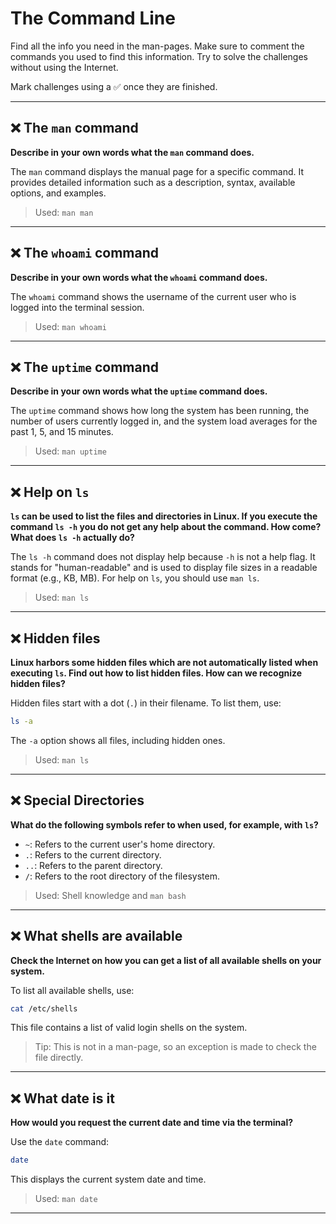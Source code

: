 # The Command Line

Find all the info you need in the man-pages. Make sure to comment the commands you used to find this information. Try to solve the challenges without using the Internet.

Mark challenges using a ✅ once they are finished.

---

## ❌ The `man` command

**Describe in your own words what the `man` command does.**

The `man` command displays the manual page for a specific command. It provides detailed information such as a description, syntax, available options, and examples.

> Used: `man man`

---

## ❌ The `whoami` command

**Describe in your own words what the `whoami` command does.**

The `whoami` command shows the username of the current user who is logged into the terminal session.

> Used: `man whoami`

---

## ❌ The `uptime` command

**Describe in your own words what the `uptime` command does.**

The `uptime` command shows how long the system has been running, the number of users currently logged in, and the system load averages for the past 1, 5, and 15 minutes.

> Used: `man uptime`

---

## ❌ Help on `ls`

**`ls` can be used to list the files and directories in Linux. If you execute the command `ls -h` you do not get any help about the command. How come? What does `ls -h` actually do?**

The `ls -h` command does not display help because `-h` is not a help flag. It stands for "human-readable" and is used to display file sizes in a readable format (e.g., KB, MB). For help on `ls`, you should use `man ls`.

> Used: `man ls`

---

## ❌ Hidden files

**Linux harbors some hidden files which are not automatically listed when executing `ls`. Find out how to list hidden files. How can we recognize hidden files?**

Hidden files start with a dot (`.`) in their filename. To list them, use:

```bash
ls -a
```

The `-a` option shows all files, including hidden ones.

> Used: `man ls`

---

## ❌ Special Directories

**What do the following symbols refer to when used, for example, with `ls`?**

* `~`: Refers to the current user's home directory.
* `.`: Refers to the current directory.
* `..`: Refers to the parent directory.
* `/`: Refers to the root directory of the filesystem.

> Used: Shell knowledge and `man bash`

---

## ❌ What shells are available

**Check the Internet on how you can get a list of all available shells on your system.**

To list all available shells, use:

```bash
cat /etc/shells
```

This file contains a list of valid login shells on the system.

> Tip: This is not in a man-page, so an exception is made to check the file directly.

---

## ❌ What date is it

**How would you request the current date and time via the terminal?**

Use the `date` command:

```bash
date
```

This displays the current system date and time.

> Used: `man date`

---
